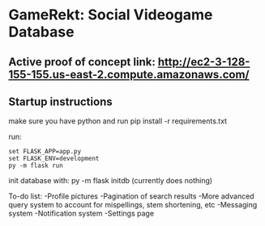 # GameRekt: Social Videogame Database

## Active proof of concept link: http://ec2-3-128-155-155.us-east-2.compute.amazonaws.com/

## Startup instructions


make sure you have python and run pip install -r requirements.txt

run:
```
set FLASK_APP=app.py
set FLASK_ENV=development
py -m flask run
```
init database with: py -m flask initdb (currently does nothing)

To-do list:
-Profile pictures
-Pagination of search results
-More advanced query system to account for mispellings, stem shortening, etc
-Messaging system
-Notification system
-Settings page
